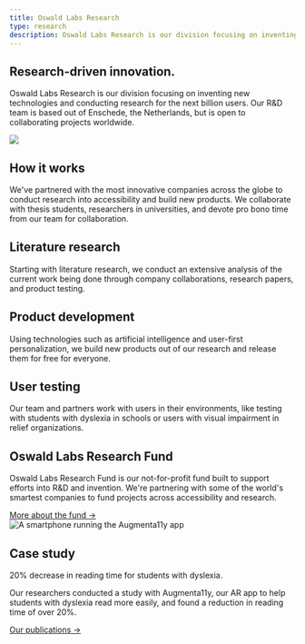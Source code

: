```yaml
---
title: Oswald Labs Research
type: research
description: Oswald Labs Research is our division focusing on inventing new technologies and conducting research for the next billion users.
---
```


<section class="hero big-image pb-5">
    <div class="container">
        <div class="row">
            <div class="col-md-6">
				<h1>Research-driven innovation.</h1>
				<p class="intro-para">Oswald Labs Research is our division focusing on inventing new technologies and conducting research for the next billion users. Our R&amp;D team is based out of Enschede, the Netherlands, but is open to collaborating projects worldwide.</p>
			</div>
            <div class="col-md-6 text-right">
                <img role="presentation" src="/images/illustrations/research.svg">
            </div>
        </div>
    </div>
</section>
<section>
    <div class="container">
        <div class="row">
            <div class="col-md-6 mb-5">
                <h2 class="subheading-3">How it works</h2>
                <p>We've partnered with the most innovative companies across the globe to conduct research into accessibility and build new products. We collaborate with thesis students, researchers in universities, and devote pro bono time from our team for collaboration.</p>
            </div>
        </div>
        <div class="row pt-md-5">
            <div class="col-md-4 mb-5 mb-md-0">
                <i class="fas fa-book-reader fa-2x text-muted mb-4"></i>
                <h2 class="subheading-2">Literature research</h2>
                <p>Starting with literature research, we conduct an extensive analysis of the current work being done through company collaborations, research papers, and product testing.</p>
            </div>
            <div class="col-md-4 mb-5 mb-md-0">
                <i class="fas fa-tools fa-2x text-muted mb-4"></i>
                <h2 class="subheading-2">Product development</h2>
                <p>Using technologies such as artificial intelligence and user-first personalization, we build new products out of our research and release them for free for everyone.</p>
            </div>
            <div class="col-md-4">
                <i class="fas fa-users fa-2x text-muted mb-4"></i>
                <h2 class="subheading-2">User testing</h2>
                <p>Our team and partners work with users in their environments, like testing with students with dyslexia in schools or users with visual impairment in relief organizations.</p>
            </div>
        </div>
    </div>
</section>
<section class="bg-light-1">
    <div class="container">
        <div class="row">
            <div class="col-md-6">
                <h2>Oswald Labs Research Fund</h2>
                <p>Oswald Labs Research Fund is our not-for-profit fund built to support efforts into R&D and invention. We're partnering with some of the world's smartest companies to fund projects across accessibility and research.</p>
                <div>
                    <a class="btn btn-primary" href="/research/fund/">More about the fund &rarr;</a>
                </div>
            </div>
            <div class="col-md-6">
                <img alt="A smartphone running the Augmenta11y app" class="hero-image" src="/images/mockups/augmenta11y.png">
            </div>
        </div>
    </div>
</section>
<section>
    <div class="container">
        <div class="row">
            <div class="col-md-6">
                <h2 class="subheading">Case study</h2>
                <div class="display-n">20% decrease in reading time for students with dyslexia.</div>
                <p class="intro-para">Our researchers conducted a study with Augmenta11y, our AR app to help students with dyslexia read more easily, and found a reduction in reading time of over 20%.</p>
                <div>
                    <a class="btn btn-outline-primary" href="/research/publications/">Our publications &rarr;</a>
                </div>
            </div>
        </div>
    </div>
</section>